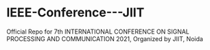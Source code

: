 # IEEE-Conference---JIIT
Official Repo for 7th INTERNATIONAL CONFERENCE ON SIGNAL PROCESSING AND COMMUNICATION 2021, Organized by JIIT, Noida
